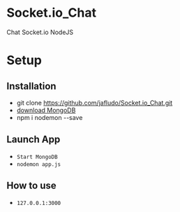 # Socket.io_Chat
Chat Socket.io NodeJS

# Setup

## Installation
*  git clone https://github.com/jafludo/Socket.io_Chat.git
* [download MongoDB](https://www.mongodb.com/try/download/community)
* npm i nodemon --save

## Launch App
* `Start MongoDB`
* `nodemon app.js`

## How to use
* `127.0.0.1:3000`

